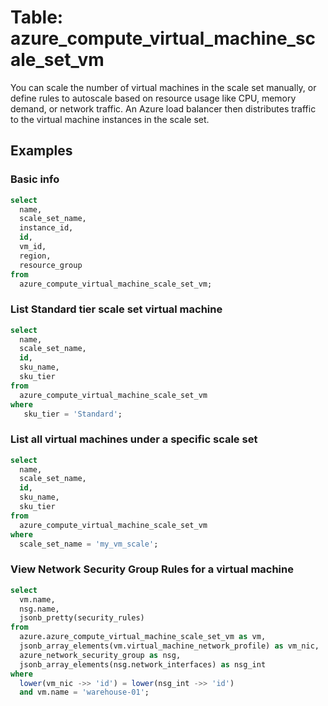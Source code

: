 # Table: azure_compute_virtual_machine_scale_set_vm

You can scale the number of virtual machines in the scale set manually, or define rules to autoscale based on resource usage like CPU, memory demand, or network traffic. An Azure load balancer then distributes traffic to the virtual machine instances in the scale set.

## Examples

### Basic info

```sql
select
  name,
  scale_set_name,
  instance_id,
  id,
  vm_id,
  region,
  resource_group
from
  azure_compute_virtual_machine_scale_set_vm;
```

### List Standard tier scale set virtual machine

```sql
select
  name,
  scale_set_name,
  id,
  sku_name,
  sku_tier
from
  azure_compute_virtual_machine_scale_set_vm
where
   sku_tier = 'Standard';
```

### List all virtual machines under a specific scale set

```sql
select
  name,
  scale_set_name,
  id,
  sku_name,
  sku_tier
from
  azure_compute_virtual_machine_scale_set_vm
where 
  scale_set_name = 'my_vm_scale';
```

### View Network Security Group Rules for a virtual machine

```sql
select
  vm.name,
  nsg.name,
  jsonb_pretty(security_rules)
from
  azure.azure_compute_virtual_machine_scale_set_vm as vm,
  jsonb_array_elements(vm.virtual_machine_network_profile) as vm_nic,
  azure_network_security_group as nsg,
  jsonb_array_elements(nsg.network_interfaces) as nsg_int
where
  lower(vm_nic ->> 'id') = lower(nsg_int ->> 'id')
  and vm.name = 'warehouse-01';
```